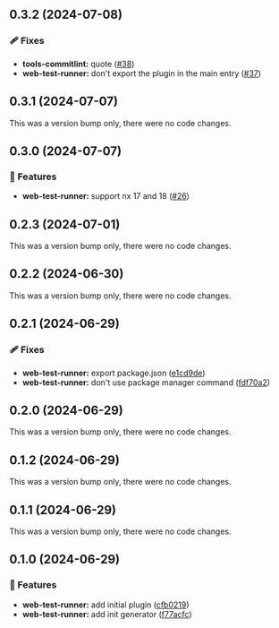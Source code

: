 ## 0.3.2 (2024-07-08)


### 🩹 Fixes

- **tools-commitlint:** quote ([#38](https://github.com/RobbyRabbitman/nx-plus/pull/38))
- **web-test-runner:** don't export the plugin in the main entry ([#37](https://github.com/RobbyRabbitman/nx-plus/pull/37))

## 0.3.1 (2024-07-07)

This was a version bump only, there were no code changes.

## 0.3.0 (2024-07-07)


### 🚀 Features

- **web-test-runner:** support nx 17 and 18 ([#26](https://github.com/RobbyRabbitman/nx-plus/pull/26))

## 0.2.3 (2024-07-01)

This was a version bump only, there were no code changes.

## 0.2.2 (2024-06-30)

This was a version bump only, there were no code changes.

## 0.2.1 (2024-06-29)

### 🩹 Fixes

- **web-test-runner:** export package.json ([e1cd9de](https://github.com/RobbyRabbitman/nx-plus/commit/e1cd9de))
- **web-test-runner:** don't use package manager command ([fdf70a2](https://github.com/RobbyRabbitman/nx-plus/commit/fdf70a2))

## 0.2.0 (2024-06-29)

This was a version bump only, there were no code changes.

## 0.1.2 (2024-06-29)

This was a version bump only, there were no code changes.

## 0.1.1 (2024-06-29)

This was a version bump only, there were no code changes.

## 0.1.0 (2024-06-29)

### 🚀 Features

- **web-test-runner:** add initial plugin ([cfb0219](https://github.com/RobbyRabbitman/nx-plus/commit/cfb0219))
- **web-test-runner:** add init generator ([f77acfc](https://github.com/RobbyRabbitman/nx-plus/commit/f77acfc))
